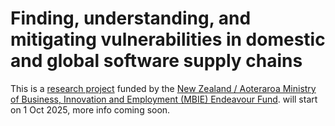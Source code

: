 # Finding, understanding, and mitigating vulnerabilities in domestic and global software supply chains


This is a [research project]((https://www.mbie.govt.nz/science-and-technology/science-and-innovation/funding-information-and-opportunities/investment-funds/endeavour-fund/research-programmes-successful-proposals/the-research-trust-of-victoria-university-of-wellington-funded-research-programmes)) funded by the [New Zealand / Aoteraroa Ministry of Business, Innovation and Employment (MBIE) Endeavour Fund](https://www.mbie.govt.nz/science-and-technology/science-and-innovation/funding-information-and-opportunities/investment-funds/endeavour-fund).   will start on 1 Oct 2025, more info coming soon. 


